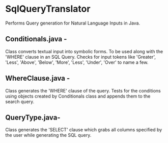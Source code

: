 # SqlQueryTranslator

Performs Query generation for Natural Language Inputs in Java.

## Conditionals.java - 
Class converts textual input into symbolic forms. To be used along with the 'WHERE' clause in an SQL Query. Checks for input tokens like 'Greater', 'Less', 'Above', 'Below', 'More', 'Less', 'Under', 'Over' to name a few.

## WhereClause.java -
Class generates the 'WHERE' clause of the query. Tests for the conditions using objects created by Conditionals class and appends them to the search query.

## QueryType.java-
Class generates the 'SELECT' clause which grabs all columns specified by the user while generating the SQL query.
